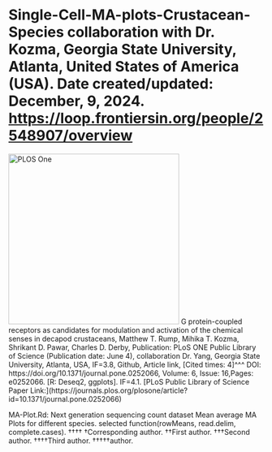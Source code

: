 # Single-Cell-MA-plots-Crustacean-Species collaboration with Dr. Kozma, Georgia State University, Atlanta, United States of America (USA). Date created/updated: December, 9, 2024. https://loop.frontiersin.org/people/2548907/overview
<img width="336" alt="PLOS One" src="https://github.com/spawar2/Single-Cell-MA-plots-Crustacean-Species/assets/25118302/355cb361-4aa0-4e7c-8f45-ea0cefcb540d">
G protein-coupled receptors as candidates for modulation and activation of the chemical senses in decapod crustaceans, Matthew T. Rump, Mihika T. Kozma, Shrikant D. Pawar, Charles D. Derby, Publication: PLoS ONE Public Library of Science (Publication date: June 4), collaboration Dr. Yang, Georgia State University, Atlanta, USA, IF=3.8, Github, Article link, [Cited times: 4]^^^ DOI: https://doi.org/10.1371/journal.pone.0252066,  Volume: 6, Issue: 16,Pages: e0252066.
[R: Deseq2, ggplots]. IF=4.1.
[PLoS Public Library of Science Paper Link:](https://journals.plos.org/plosone/article?id=10.1371/journal.pone.0252066)

MA-Plot.Rd: Next generation sequencing count dataset Mean average MA Plots for different species.
selected function(rowMeans, read.delim, complete.cases).
††††
†Corresponding author. ††First author. †††Second author. ††††Third author. †††††author.
